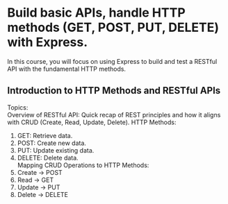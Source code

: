 # Build basic APIs, handle HTTP methods (GET, POST, PUT, DELETE) with Express.
In this course, you will focus on using Express to build and test a RESTful API with the fundamental HTTP methods.

## Introduction to HTTP Methods and RESTful APIs

Topics:<br>
Overview of RESTful API: Quick recap of REST principles and how it aligns with CRUD (Create, Read, Update, Delete).
HTTP Methods:<br>
1. GET: Retrieve data.        
2. POST: Create new data.
3. PUT: Update existing data.
4. DELETE: Delete data.
<br>Mapping CRUD Operations to HTTP Methods:<br>
1. Create → POST
2. Read → GET
3. Update → PUT
4. Delete → DELETE